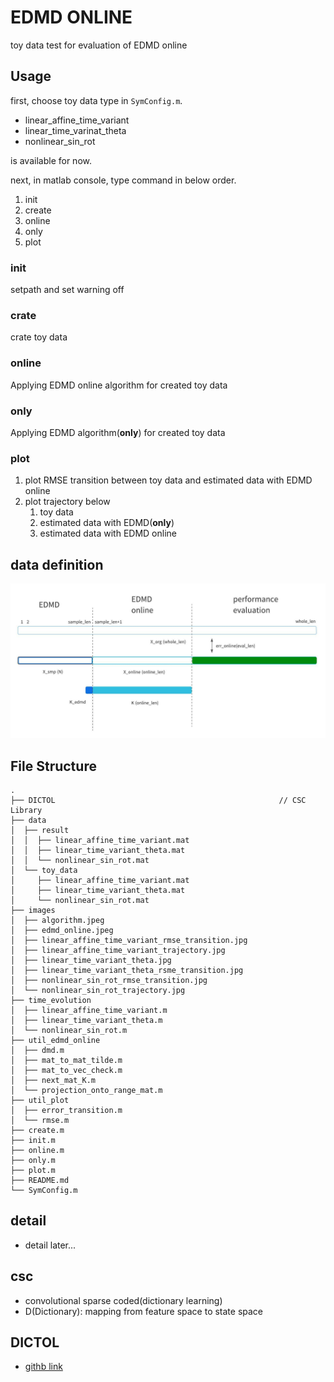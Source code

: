 # EDMD ONLINE
toy data test for evaluation of EDMD online

## Usage
first, choose toy data type in `SymConfig.m`.
* linear_affine_time_variant
* linear_time_varinat_theta
* nonlinear_sin_rot

is available for now.

next, in matlab console, type command in below order.

1. init
2. create
3. online
4. only
5. plot

### init
setpath and set warning off

### crate
crate toy data

### online
Applying EDMD online algorithm for created toy data

### only
Applying EDMD algorithm(__only__) for created toy data

### plot
1. plot RMSE transition between toy data and estimated data with EDMD online
2. plot trajectory below
   1. toy data
   2. estimated data with EDMD(__only__)
   3. estimated data with EDMD online


## data definition
![data_definition](./images/edmd_online.jpeg)

## File Structure
```
.
├── DICTOL                                                  // CSC Library
├── data
│  ├── result
│  │  ├── linear_affine_time_variant.mat
│  │  ├── linear_time_variant_theta.mat
│  │  └── nonlinear_sin_rot.mat
│  └── toy_data
│     ├── linear_affine_time_variant.mat
│     ├── linear_time_variant_theta.mat
│     └── nonlinear_sin_rot.mat
├── images
│  ├── algorithm.jpeg
│  ├── edmd_online.jpeg
│  ├── linear_affine_time_variant_rmse_transition.jpg
│  ├── linear_affine_time_variant_trajectory.jpg
│  ├── linear_time_variant_theta.jpg
│  ├── linear_time_variant_theta_rsme_transition.jpg
│  ├── nonlinear_sin_rot_rmse_transition.jpg
│  └── nonlinear_sin_rot_trajectory.jpg
├── time_evolution
│  ├── linear_affine_time_variant.m
│  ├── linear_time_variant_theta.m
│  └── nonlinear_sin_rot.m
├── util_edmd_online
│  ├── dmd.m
│  ├── mat_to_mat_tilde.m
│  ├── mat_to_vec_check.m
│  ├── next_mat_K.m
│  └── projection_onto_range_mat.m
├── util_plot
│  ├── error_transition.m
│  └── rmse.m
├── create.m
├── init.m
├── online.m
├── only.m
├── plot.m
├── README.md
└── SymConfig.m
```

## detail
+ detail later...

## csc
+ convolutional sparse coded(dictionary learning)
+ D(Dictionary): mapping from feature space to state space

## DICTOL
* [githb link](https://github.com/tiepvupsu/DICTOL)
